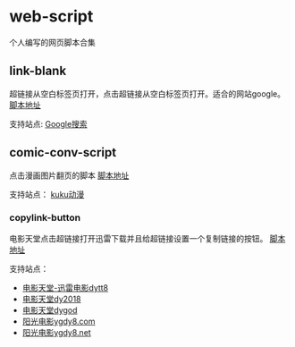 # web-script
个人编写的网页脚本合集

## link-blank
超链接从空白标签页打开，点击超链接从空白标签页打开。适合的网站google。
[脚本地址]()

支持站点:
[Google搜索](https://www.google.com/search)

## comic-conv-script
点击漫画图片翻页的脚本
[脚本地址](https://greasyfork.org/zh-CN/scripts/33966-%E6%BC%AB%E7%94%BB%E7%BF%BB%E9%A1%B5%E8%84%9A%E6%9C%AC)

支持站点：
[kuku动漫](http://comic.kukudm.com/)


### copylink-button
电影天堂点击超链接打开迅雷下载并且给超链接设置一个复制链接的按钮。
[脚本地址](https://greasyfork.org/zh-CN/scripts/35065-%E7%94%B5%E5%BD%B1%E5%A4%A9%E5%A0%82%E9%93%BE%E6%8E%A5%E5%A4%8D%E5%88%B6)

支持站点：
- [电影天堂-迅雷电影dytt8](http://www.dytt8.net/)
- [电影天堂dy2018](http://www.dy2018.com/)
- [电影天堂dygod](http://www.dygod.com/)
- [阳光电影ygdy8.com](http://www.ygdy8.com/)
- [阳光电影ygdy8.net](http://www.ygdy8.net/)

